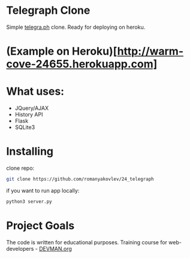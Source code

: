 # Telegraph Clone

Simple [telegra.ph](http://telegra.ph) clone. Ready for deploying on heroku.

# (Example on Heroku)[http://warm-cove-24655.herokuapp.com]

# What uses:
- JQuery/AJAX
- History API
- Flask
- SQLite3

# Installing

clone repo:
```sh
git clone https://github.com/romanyakovlev/24_telegraph
```
if you want to run app locally:
```sh
python3 server.py
```

# Project Goals

The code is written for educational purposes. Training course for web-developers - [DEVMAN.org](https://devman.org)
